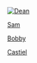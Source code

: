 [![Dean ](https://github.com/user-attachments/assets/7ce01197-f68b-43f5-9fda-2564546c8fe9)](Dean.md)

[Sam](Sam.md)

[Bobby](Bobby.md)

[Castiel](Castiel.md)
